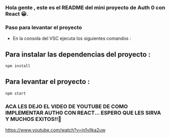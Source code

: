 <!DOCTYPE html>
<html lang="en">
  <head>
    <meta charset="UTF-8" />
    <meta name="viewport" content="width=device-width, initial-scale=1.0" />
    
  </head>
  <body>

### Hola gente , este es el README del mini proyecto de Auth 0 con React 😀.


<h3>Paso para levantar el proyecto</h3>

<ul>
  <li>
    En la consola del VSC ejecuta los siguientes comandos :
  </li>
</ul>


## Para instalar las dependencias del proyecto :

```bash
npm install
```

## Para levantar el proyecto :

```bash
npm start
```


<h3>ACA LES DEJO EL VIDEO DE YOUTUBE DE COMO IMPLEMENTAR AUTH0 CON REACT... ESPERO QUE LES SIRVA Y MUCHOS EXITOS!!🤣</h3>

https://www.youtube.com/watch?v=jn1vllka2uw



  </body>
</html>

